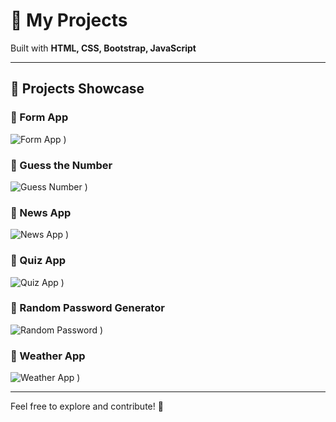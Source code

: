 # 📌 My Projects

Built with **HTML, CSS, Bootstrap, JavaScript**

---

## 🚀 Projects Showcase

### 🔹 Form App
![Form App](https://github.com/user-attachments/assets/d7030267-f9b1-4ba8-bb8d-7c180f7c3d20)
)

### 🔹 Guess the Number
![Guess Number](https://github.com/user-attachments/assets/7369afdf-c26c-4db1-a636-33b2db334094)
)

### 🔹 News App
![News App](https://github.com/user-attachments/assets/399b3f80-3327-4728-8ff9-0d3614aa71f0)
)

### 🔹 Quiz App
![Quiz App](https://github.com/user-attachments/assets/43af0abc-2524-4430-90dc-a1f050bf53b1)
)

### 🔹 Random Password Generator
![Random Password](https://github.com/user-attachments/assets/58de24a3-292e-4ed1-b9d2-eaf2fa72bf80)
)

### 🔹 Weather App
![Weather App](https://github.com/user-attachments/assets/7c0b56da-3cc1-463f-9701-07067cc3628e)
)

---

Feel free to explore and contribute! 🚀
